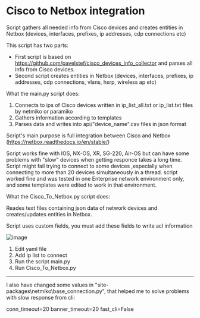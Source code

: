 # Cisco to Netbox integration
Script gathers all needed info from Cisco devices and creates entities in Netbox (devices, interfaces, prefixes, ip addresses, cdp connections etc)

This script has two parts:
- First script is based on https://github.com/pavelstef/cisco_devices_info_collector and parses all info from Cisco devices.
- Second script creates entities in Netbox (devices, interfaces, prefixes, ip addresses, cdp connections, vlans, hsrp, wireless ap etc)

What the main.py script does:

1. Connects to ips of Cisco devices written in ip_list_all.txt or ip_list.txt files by netmiko or paramiko
2. Gathers information according to templates
3. Parses data and writes into api/"device_name".csv files in json format

Script's main purpose is full integration between Cisco and Netbox (https://netbox.readthedocs.io/en/stable/)

Script works fine with IOS, NX-OS, XR, SG-220, Air-OS but can have some problems with "slow" devices when getting responce takes a long time.
Script might fail trying to connect to some devices ,especially when connecting to more than 20 devices simultaneously in a thread.
script worked fine and was tested in one Enterprise network environment only, and some templates were edited to work in that environment.

What the Cisco_To_Netbox.py script does:

Reades text files containing json data of network devices and creates/updates entities in Netbox.

Script uses custom fields, you must add these fields to write acl information

![image](https://user-images.githubusercontent.com/101651215/158596859-1df20062-a851-470a-849b-b1173ac6cb15.png)


1. Edit yaml file
2. Add ip list to connect
3. Run the script main.py
4. Run Cisco_To_Netbox.py


----------------------------------------------------------------------------------------------------------------------------------------------------------------
I also have changed some values in "site-packages\netmiko\base_connection.py", that helped me to solve problems with slow response from cli:

conn_timeout=20
banner_timeout=20
fast_cli=False
